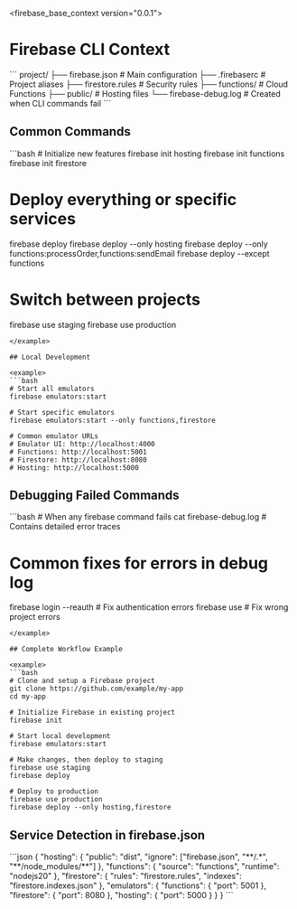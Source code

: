 <firebase_base_context version="0.0.1">
# Firebase CLI Context

<project-structure>
```
project/
├── firebase.json          # Main configuration
├── .firebaserc           # Project aliases
├── firestore.rules       # Security rules
├── functions/            # Cloud Functions
├── public/               # Hosting files
└── firebase-debug.log    # Created when CLI commands fail
```
</project-structure>

## Common Commands

<example>
```bash
# Initialize new features
firebase init hosting
firebase init functions
firebase init firestore

# Deploy everything or specific services

firebase deploy
firebase deploy --only hosting
firebase deploy --only functions:processOrder,functions:sendEmail
firebase deploy --except functions

# Switch between projects

firebase use staging
firebase use production

````
</example>

## Local Development

<example>
```bash
# Start all emulators
firebase emulators:start

# Start specific emulators
firebase emulators:start --only functions,firestore

# Common emulator URLs
# Emulator UI: http://localhost:4000
# Functions: http://localhost:5001
# Firestore: http://localhost:8080
# Hosting: http://localhost:5000
````

</example>

## Debugging Failed Commands

<example>
```bash
# When any firebase command fails
cat firebase-debug.log    # Contains detailed error traces

# Common fixes for errors in debug log

firebase login --reauth # Fix authentication errors
firebase use # Fix wrong project errors

````
</example>

## Complete Workflow Example

<example>
```bash
# Clone and setup a Firebase project
git clone https://github.com/example/my-app
cd my-app

# Initialize Firebase in existing project
firebase init

# Start local development
firebase emulators:start

# Make changes, then deploy to staging
firebase use staging
firebase deploy

# Deploy to production
firebase use production
firebase deploy --only hosting,firestore
````

</example>

## Service Detection in firebase.json

<example>
```json
{
  "hosting": {
    "public": "dist",
    "ignore": ["firebase.json", "**/.*", "**/node_modules/**"]
  },
  "functions": {
    "source": "functions",
    "runtime": "nodejs20"
  },
  "firestore": {
    "rules": "firestore.rules",
    "indexes": "firestore.indexes.json"
  },
  "emulators": {
    "functions": { "port": 5001 },
    "firestore": { "port": 8080 },
    "hosting": { "port": 5000 }
  }
}
```
</example>
</firebase_base_context>

